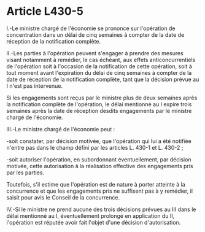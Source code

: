 # Article L430-5

I.-Le ministre chargé de l'économie se prononce sur l'opération de concentration dans un délai de cinq semaines à compter de la date de réception de la notification complète.

II.-Les parties à l'opération peuvent s'engager à prendre des mesures visant notamment à remédier, le cas échéant, aux effets anticoncurrentiels de l'opération soit à l'occasion de la notification de cette opération, soit à tout moment avant l'expiration du délai de cinq semaines à compter de la date de réception de la notification complète, tant que la décision prévue au I n'est pas intervenue.

Si les engagements sont reçus par le ministre plus de deux semaines après la notification complète de l'opération, le délai mentionné au I expire trois semaines après la date de réception desdits engagements par le ministre chargé de l'économie.

III.-Le ministre chargé de l'économie peut :

-soit constater, par décision motivée, que l'opération qui lui a été notifiée n'entre pas dans le champ défini par les articles L. 430-1 et L. 430-2 ;

-soit autoriser l'opération, en subordonnant éventuellement, par décision motivée, cette autorisation à la réalisation effective des engagements pris par les parties.

Toutefois, s'il estime que l'opération est de nature à porter atteinte à la concurrence et que les engagements pris ne suffisent pas à y remédier, il saisit pour avis le Conseil de la concurrence.

IV.-Si le ministre ne prend aucune des trois décisions prévues au III dans le délai mentionné au I, éventuellement prolongé en application du II, l'opération est réputée avoir fait l'objet d'une décision d'autorisation.
